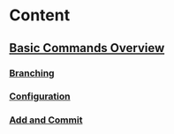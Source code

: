 # Content

## [Basic Commands Overview](https://github.com/pytherik/learning-git/wiki/Basic-Commands-Overview)
### [Branching](https://github.com/pytherik/learning-git/wiki/Branching)
### [Configuration](https://github.com/pytherik/learning-git/wiki/Configuration)
### [Add and Commit](https://github.com/pytherik/learning-git/wiki/Add-and-Commit)
